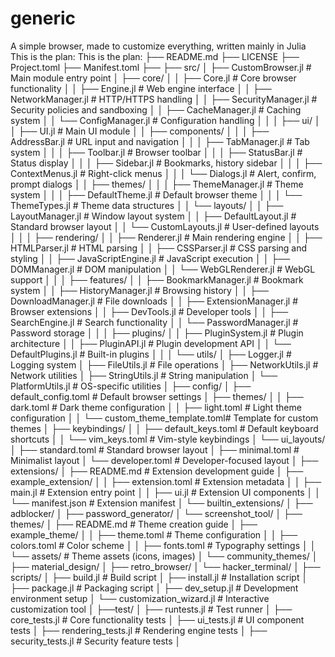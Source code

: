 # generic
A simple browser, made to customize everything, written mainly in Julia
This is the plan: This is the plan: 
├── README.md
├── LICENSE
├── Project.toml
├── Manifest.toml
├──
├── src/
│ ├── CustomBrowser.jl # Main module entry point
│ ├── core/
│ │ ├── Core.jl # Core browser functionality
│ │ ├── Engine.jl # Web engine interface
│ │ ├── NetworkManager.jl # HTTP/HTTPS handling
│ │ ├── SecurityManager.jl # Security policies and sandboxing
│ │ ├── CacheManager.jl # Caching system
│ │ └── ConfigManager.jl # Configuration handling
│ │
│ ├── ui/
│ │ ├── UI.jl # Main UI module
│ │ ├── components/
│ │ │ ├── AddressBar.jl # URL input and navigation
│ │ │ ├── TabManager.jl # Tab system
│ │ │ ├── Toolbar.jl # Browser toolbar
│ │ │ ├── StatusBar.jl # Status display
│ │ │ ├── Sidebar.jl # Bookmarks, history sidebar
│ │ │ ├── ContextMenus.jl # Right-click menus
│ │ │ └── Dialogs.jl # Alert, confirm, prompt dialogs
│ │ ├── themes/
│ │ │ ├── ThemeManager.jl # Theme system
│ │ │ ├── DefaultTheme.jl # Default browser theme
│ │ │ └── ThemeTypes.jl # Theme data structures
│ │ └── layouts/
│ │ ├── LayoutManager.jl # Window layout system
│ │ ├── DefaultLayout.jl # Standard browser layout
│ │ └── CustomLayouts.jl # User-defined layouts
│ │
│ ├── rendering/
│ │ ├── Renderer.jl # Main rendering engine
│ │ ├── HTMLParser.jl # HTML parsing
│ │ ├── CSSParser.jl # CSS parsing and styling
│ │ ├── JavaScriptEngine.jl # JavaScript execution
│ │ ├── DOMManager.jl # DOM manipulation
│ │ └── WebGLRenderer.jl # WebGL support
│ │
│ ├── features/
│ │ ├── BookmarkManager.jl # Bookmark system
│ │ ├── HistoryManager.jl # Browsing history
│ │ ├── DownloadManager.jl # File downloads
│ │ ├── ExtensionManager.jl # Browser extensions
│ │ ├── DevTools.jl # Developer tools
│ │ ├── SearchEngine.jl # Search functionality
│ │ └── PasswordManager.jl # Password storage
│ │
│ ├── plugins/
│ │ ├── PluginSystem.jl # Plugin architecture
│ │ ├── PluginAPI.jl # Plugin development API
│ │ └── DefaultPlugins.jl # Built-in plugins
│ │
│ └── utils/
│ ├── Logger.jl # Logging system
│ ├── FileUtils.jl # File operations
│ ├── NetworkUtils.jl # Network utilities
│ ├── StringUtils.jl # String manipulation
│ └── PlatformUtils.jl # OS-specific utilities
│
├── config/
│ ├── default_config.toml # Default browser settings
│ ├── themes/
│ │ ├── dark.toml # Dark theme configuration
│ │ ├── light.toml # Light theme configuration
│ │ └── custom_theme_template.toml# Template for custom themes
│ ├── keybindings/
│ │ ├── default_keys.toml # Default keyboard shortcuts
│ │ └── vim_keys.toml # Vim-style keybindings
│ └── ui_layouts/
│ ├── standard.toml # Standard browser layout
│ ├── minimal.toml # Minimalist layout
│ └── developer.toml # Developer-focused layout
│
├── extensions/
│ ├── README.md # Extension development guide
│ ├── example_extension/
│ │ ├── extension.toml # Extension metadata
│ │ ├── main.jl # Extension entry point
│ │ ├── ui.jl # Extension UI components
│ │ └── manifest.json # Extension manifest
│ └── builtin_extensions/
│ ├── adblocker/
│ ├── password_generator/
│ └── screenshot_tool/
│
├── themes/
│ ├── README.md # Theme creation guide
│ ├── example_theme/
│ │ ├── theme.toml # Theme configuration
│ │ ├── colors.toml # Color scheme
│ │ ├── fonts.toml # Typography settings
│ │ └── assets/ # Theme assets (icons, images)
│ └── community_themes/
│ ├── material_design/
│ ├── retro_browser/
│ └── hacker_terminal/
│
├── scripts/
│ ├── build.jl # Build script
│ ├── install.jl # Installation script
│ ├── package.jl # Packaging script
│ ├── dev_setup.jl # Development environment setup
│ └── customization_wizard.jl # Interactive customization tool
│
├──test/
│ ├── runtests.jl # Test runner
│ ├── core_tests.jl # Core functionality tests
│ ├── ui_tests.jl # UI component tests
│ ├── rendering_tests.jl # Rendering engine tests
│ ├── security_tests.jl # Security feature tests
│
